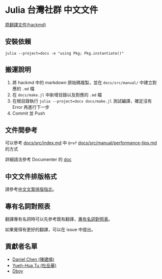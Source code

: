 # Julia 台灣社群 中文文件

[原翻譯文件(hackmd)](https://hackmd.io/c/r106dSpkb)

## 安裝依賴

```
julia --project=docs -e "using Pkg; Pkg.instantiate()"
```

## 搬運說明

1. 將 hackmd 中的 markdown 原始碼複製，並在 `docs/src/manual/` 中建立對應的 `.md` 檔
2. 在 `docs/make.jl` 中新增目錄以及對應的 `.md` 檔
3. 在根目錄執行 `julia --project=docs docs/make.jl` 測試編譯，確定沒有 Error 再進行下一步
4. Commit 並 Push

## 文件間參考

可以參考 [docs/src/index.md](docs/src/index.md) 中 `@ref` [docs/src/manual/performance-tips.md](docs/src/manual/performance-tips.md) 的方式

詳細語法參考 Documenter 的 [doc](https://juliadocs.github.io/Documenter.jl/stable/man/syntax/#@ref-link-1)

## 中文文件排版格式

請參考[中文文案排版指北](https://github.com/sparanoid/chinese-copywriting-guidelines)。

## 專有名詞對照表

翻譯專有名詞時可以先參考既有翻譯，[專有名詞對照表](terminology.md)。

如果覺得有更好的翻譯，可以在 issue 中提出。

## 貢獻者名單

- [Daniel Chen (陳建鳴)](https://github.com/d4n1elchen)
- [Yueh-Hua Tu (杜岳華)](https://github.com/yuehhua)
- [Dboy](https://github.com/dboyliao)
